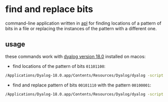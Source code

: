 # find and replace bits

command-line application written in
[apl](https://en.wikipedia.org/wiki/APL_(programming_language)) for finding
locations of a pattern of bits in a file or replacing the instances of the
pattern with a different one.

## usage

these commands work with
[dyalog version 18.0](https://www.dyalog.com/dyalog/dyalog-versions/180.htm)
installed on macos:

* find locations of the pattern of bits `01101100`:

```sh
/Applications/Dyalog-18.0.app/Contents/Resources/Dyalog/dyalog -script src/frb.apl f example/input_text.txt 01101100
```

* find and replace pattern of bits `00101110` with the pattern `00100001`:

```sh
/Applications/Dyalog-18.0.app/Contents/Resources/Dyalog/dyalog -script src/frb.apl fr example/input_text.txt 00101110 00100001 example/output_text.txt
```
